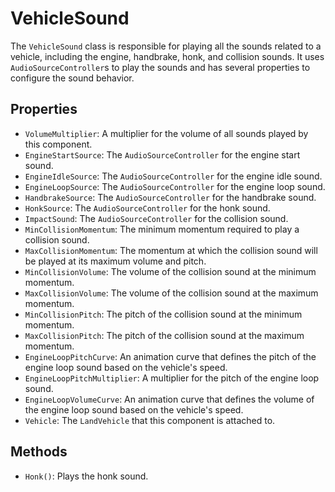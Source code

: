 # VehicleSound

The `VehicleSound` class is responsible for playing all the sounds related to a vehicle, including the engine, handbrake, honk, and collision sounds. It uses `AudioSourceController`s to play the sounds and has several properties to configure the sound behavior.

## Properties

-   `VolumeMultiplier`: A multiplier for the volume of all sounds played by this component.
-   `EngineStartSource`: The `AudioSourceController` for the engine start sound.
-   `EngineIdleSource`: The `AudioSourceController` for the engine idle sound.
-   `EngineLoopSource`: The `AudioSourceController` for the engine loop sound.
-   `HandbrakeSource`: The `AudioSourceController` for the handbrake sound.
-   `HonkSource`: The `AudioSourceController` for the honk sound.
-   `ImpactSound`: The `AudioSourceController` for the collision sound.
-   `MinCollisionMomentum`: The minimum momentum required to play a collision sound.
-   `MaxCollisionMomentum`: The momentum at which the collision sound will be played at its maximum volume and pitch.
-   `MinCollisionVolume`: The volume of the collision sound at the minimum momentum.
-   `MaxCollisionVolume`: The volume of the collision sound at the maximum momentum.
-   `MinCollisionPitch`: The pitch of the collision sound at the minimum momentum.
-   `MaxCollisionPitch`: The pitch of the collision sound at the maximum momentum.
-   `EngineLoopPitchCurve`: An animation curve that defines the pitch of the engine loop sound based on the vehicle's speed.
-   `EngineLoopPitchMultiplier`: A multiplier for the pitch of the engine loop sound.
-   `EngineLoopVolumeCurve`: An animation curve that defines the volume of the engine loop sound based on the vehicle's speed.
-   `Vehicle`: The `LandVehicle` that this component is attached to.

## Methods

-   `Honk()`: Plays the honk sound.
